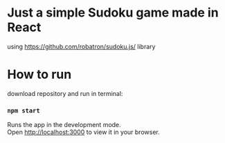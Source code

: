 # Just a simple Sudoku game made in React 
using https://github.com/robatron/sudoku.js/ library

# How to run
download repository and run in terminal:
### `npm start`

Runs the app in the development mode.\
Open [http://localhost:3000](http://localhost:3000) to view it in your browser.
